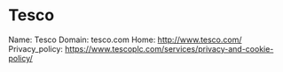 
# Tesco

Name: Tesco
Domain: tesco.com
Home: http://www.tesco.com/
Privacy_policy: https://www.tescoplc.com/services/privacy-and-cookie-policy/
